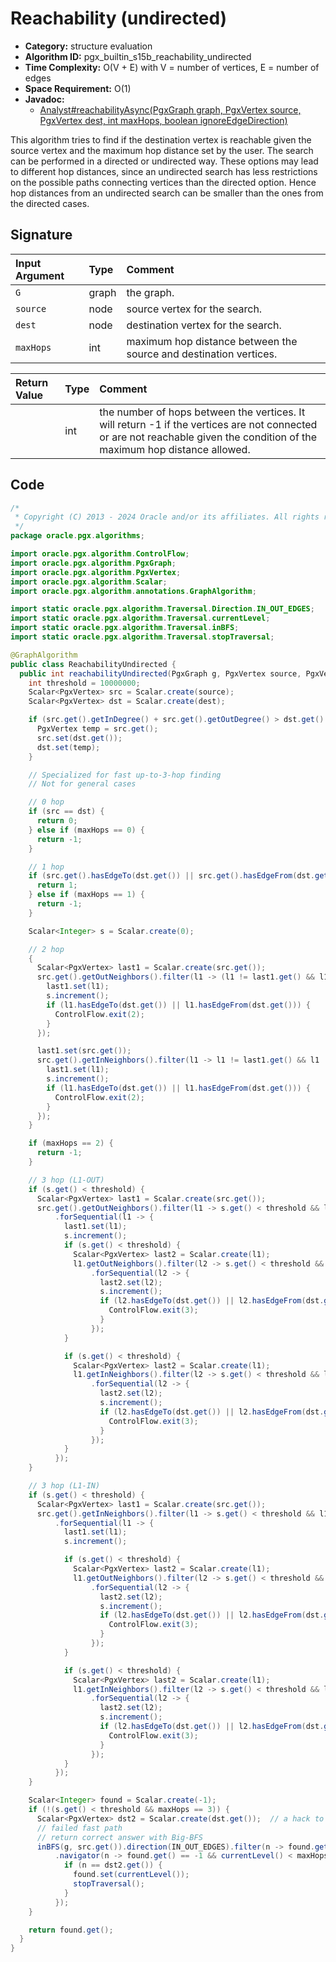# Reachability (undirected)

- **Category:** structure evaluation
- **Algorithm ID:** pgx_builtin_s15b_reachability_undirected
- **Time Complexity:** O(V + E) with V = number of vertices, E = number of edges
- **Space Requirement:** O(1)
- **Javadoc:**
  - [Analyst#reachabilityAsync(PgxGraph graph, PgxVertex<ID> source, PgxVertex<ID> dest, int maxHops, boolean ignoreEdgeDirection)](https://docs.oracle.com/en/database/oracle/property-graph/24.3/spgjv/oracle/pgx/api/Analyst.html#reachabilityAsync_oracle_pgx_api_PgxGraph_oracle_pgx_api_PgxVertex_oracle_pgx_api_PgxVertex_int_boolean_)

This algorithm tries to find if the destination vertex is reachable given the source vertex and the maximum hop distance set by the user. The search can be performed in a directed or undirected way. These options may lead to different hop distances, since an undirected search has less restrictions on the possible paths connecting vertices than the directed option. Hence hop distances from an undirected search can be smaller than the ones from the directed cases.

## Signature

| Input Argument | Type | Comment |
| :--- | :--- | :--- |
| `G` | graph | the graph. |
| `source` | node | source vertex for the search. |
| `dest` | node | destination vertex for the search. |
| `maxHops` | int | maximum hop distance between the source and destination vertices. |

| Return Value | Type | Comment |
| :--- | :--- | :--- |
| | int | the number of hops between the vertices. It will return -1 if the vertices are not connected or are not reachable given the condition of the maximum hop distance allowed. |

## Code

```java
/*
 * Copyright (C) 2013 - 2024 Oracle and/or its affiliates. All rights reserved.
 */
package oracle.pgx.algorithms;

import oracle.pgx.algorithm.ControlFlow;
import oracle.pgx.algorithm.PgxGraph;
import oracle.pgx.algorithm.PgxVertex;
import oracle.pgx.algorithm.Scalar;
import oracle.pgx.algorithm.annotations.GraphAlgorithm;

import static oracle.pgx.algorithm.Traversal.Direction.IN_OUT_EDGES;
import static oracle.pgx.algorithm.Traversal.currentLevel;
import static oracle.pgx.algorithm.Traversal.inBFS;
import static oracle.pgx.algorithm.Traversal.stopTraversal;

@GraphAlgorithm
public class ReachabilityUndirected {
  public int reachabilityUndirected(PgxGraph g, PgxVertex source, PgxVertex dest, int maxHops) {
    int threshold = 10000000;
    Scalar<PgxVertex> src = Scalar.create(source);
    Scalar<PgxVertex> dst = Scalar.create(dest);

    if (src.get().getInDegree() + src.get().getOutDegree() > dst.get().getInDegree() + dst.get().getOutDegree()) {
      PgxVertex temp = src.get();
      src.set(dst.get());
      dst.set(temp);
    }

    // Specialized for fast up-to-3-hop finding
    // Not for general cases

    // 0 hop
    if (src == dst) {
      return 0;
    } else if (maxHops == 0) {
      return -1;
    }

    // 1 hop
    if (src.get().hasEdgeTo(dst.get()) || src.get().hasEdgeFrom(dst.get())) {
      return 1;
    } else if (maxHops == 1) {
      return -1;
    }

    Scalar<Integer> s = Scalar.create(0);

    // 2 hop
    {
      Scalar<PgxVertex> last1 = Scalar.create(src.get());
      src.get().getOutNeighbors().filter(l1 -> (l1 != last1.get() && l1 != src.get())).forSequential(l1 -> {
        last1.set(l1);
        s.increment();
        if (l1.hasEdgeTo(dst.get()) || l1.hasEdgeFrom(dst.get())) {
          ControlFlow.exit(2);
        }
      });

      last1.set(src.get());
      src.get().getInNeighbors().filter(l1 -> l1 != last1.get() && l1 != src.get()).forSequential(l1 -> {
        last1.set(l1);
        s.increment();
        if (l1.hasEdgeTo(dst.get()) || l1.hasEdgeFrom(dst.get())) {
          ControlFlow.exit(2);
        }
      });
    }

    if (maxHops == 2) {
      return -1;
    }

    // 3 hop (L1-OUT)
    if (s.get() < threshold) {
      Scalar<PgxVertex> last1 = Scalar.create(src.get());
      src.get().getOutNeighbors().filter(l1 -> s.get() < threshold && l1 != last1.get() && l1 != src.get())
          .forSequential(l1 -> {
            last1.set(l1);
            s.increment();
            if (s.get() < threshold) {
              Scalar<PgxVertex> last2 = Scalar.create(l1);
              l1.getOutNeighbors().filter(l2 -> s.get() < threshold && l2 != last2.get() && l2 != l1 && l2 != src.get())
                  .forSequential(l2 -> {
                    last2.set(l2);
                    s.increment();
                    if (l2.hasEdgeTo(dst.get()) || l2.hasEdgeFrom(dst.get())) {
                      ControlFlow.exit(3);
                    }
                  });
            }

            if (s.get() < threshold) {
              Scalar<PgxVertex> last2 = Scalar.create(l1);
              l1.getInNeighbors().filter(l2 -> s.get() < threshold && l2 != last2.get() && l2 != l1 && l2 != src.get())
                  .forSequential(l2 -> {
                    last2.set(l2);
                    s.increment();
                    if (l2.hasEdgeTo(dst.get()) || l2.hasEdgeFrom(dst.get())) {
                      ControlFlow.exit(3);
                    }
                  });
            }
          });
    }

    // 3 hop (L1-IN)
    if (s.get() < threshold) {
      Scalar<PgxVertex> last1 = Scalar.create(src.get());
      src.get().getInNeighbors().filter(l1 -> s.get() < threshold && l1 != last1.get() && l1 != src.get())
          .forSequential(l1 -> {
            last1.set(l1);
            s.increment();

            if (s.get() < threshold) {
              Scalar<PgxVertex> last2 = Scalar.create(l1);
              l1.getOutNeighbors().filter(l2 -> s.get() < threshold && l2 != last2.get() && l2 != l1 && l2 != src.get())
                  .forSequential(l2 -> {
                    last2.set(l2);
                    s.increment();
                    if (l2.hasEdgeTo(dst.get()) || l2.hasEdgeFrom(dst.get())) {
                      ControlFlow.exit(3);
                    }
                  });
            }

            if (s.get() < threshold) {
              Scalar<PgxVertex> last2 = Scalar.create(l1);
              l1.getInNeighbors().filter(l2 -> s.get() < threshold && l2 != last2.get() && l2 != l1 && l2 != src.get())
                  .forSequential(l2 -> {
                    last2.set(l2);
                    s.increment();
                    if (l2.hasEdgeTo(dst.get()) || l2.hasEdgeFrom(dst.get())) {
                      ControlFlow.exit(3);
                    }
                  });
            }
          });
    }

    Scalar<Integer> found = Scalar.create(-1);
    if (!(s.get() < threshold && maxHops == 3)) {
      Scalar<PgxVertex> dst2 = Scalar.create(dst.get());  // a hack to get away with creating accessor in above code
      // failed fast path
      // return correct answer with Big-BFS
      inBFS(g, src.get()).direction(IN_OUT_EDGES).filter(n -> found.get() == -1)
          .navigator(n -> found.get() == -1 && currentLevel() < maxHops).forward(n -> {
            if (n == dst2.get()) {
              found.set(currentLevel());
              stopTraversal();
            }
          });
    }

    return found.get();
  }
}
```
